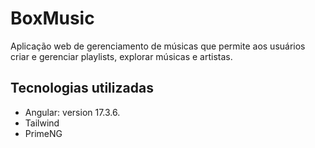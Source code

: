 # BoxMusic
Aplicação web de gerenciamento de músicas que permite aos usuários criar e gerenciar playlists, explorar músicas e artistas.

## Tecnologias utilizadas
- Angular: version 17.3.6.
- Tailwind
- PrimeNG
